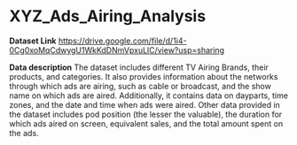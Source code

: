 # XYZ_Ads_Airing_Analysis
**Dataset Link** 
https://drive.google.com/file/d/1i4-0Cg0xoMqCdwygU1WkKdDNmVpxuLlC/view?usp=sharing

**Data description**
The dataset includes different TV Airing Brands, their products, and categories. It also provides information about the networks through which ads are airing, such as cable or broadcast, and the show name on which ads are aired. Additionally, it contains data on dayparts, time zones, and the date and time when ads were aired. Other data provided in the dataset includes pod position (the lesser the valuable), the duration for which ads aired on screen, equivalent sales, and the total amount spent on the ads.
